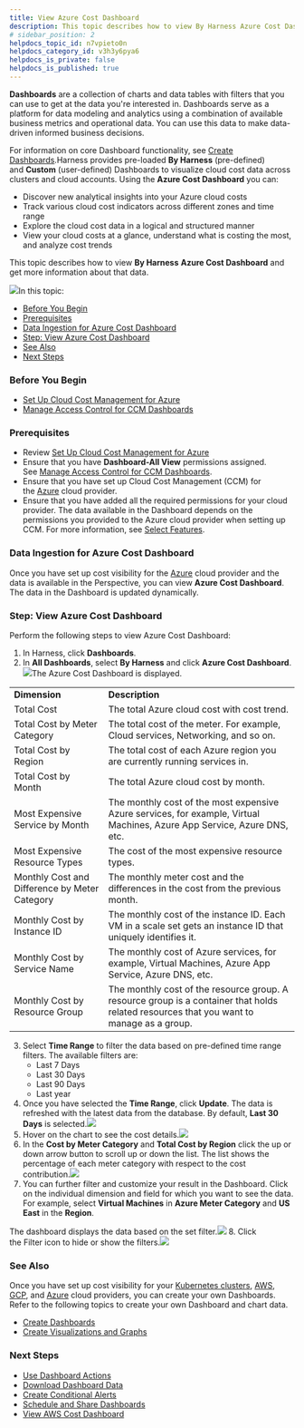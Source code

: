 ```yaml
---
title: View Azure Cost Dashboard
description: This topic describes how to view By Harness Azure Cost Dashboard and get more information about that data.
# sidebar_position: 2
helpdocs_topic_id: n7vpieto0n
helpdocs_category_id: v3h3y6pya6
helpdocs_is_private: false
helpdocs_is_published: true
---
```


**Dashboards** are a collection of charts and data tables with filters that you can use to get at the data you're interested in. Dashboards serve as a platform for data modeling and analytics using a combination of available business metrics and operational data. You can use this data to make data-driven informed business decisions.

For information on core Dashboard functionality, see [Create Dashboards](/article/ardf4nbvcy-create-dashboards).Harness provides pre-loaded **By Harness** (pre-defined) and **Custom** (user-defined) Dashboards to visualize cloud cost data across clusters and cloud accounts. Using the **Azure Cost Dashboard** you can:

* Discover new analytical insights into your Azure cloud costs
* Track various cloud cost indicators across different zones and time range
* Explore the cloud cost data in a logical and structured manner
* View your cloud costs at a glance, understand what is costing the most, and analyze cost trends

This topic describes how to view **By Harness** **Azure Cost Dashboard** and get more information about that data.

![](./static/azure-cost-dashboard-33.png)In this topic:

* [Before You Begin](/article/n7vpieto0n-azure-cost-dashboard#before_you_begin)
* [Prerequisites](/article/n7vpieto0n-azure-cost-dashboard#prerequisites)
* [Data Ingestion for Azure Cost Dashboard](/article/n7vpieto0n-azure-cost-dashboard#data_ingestion_for_azure_cost_dashboard)
* [Step: View Azure Cost Dashboard](/article/n7vpieto0n-azure-cost-dashboard#step_view_azure_cost_dashboard)
* [See Also](/article/n7vpieto0n-azure-cost-dashboard#see_also)
* [Next Steps](https://ngdocs.harness.io/article/n7vpieto0n-azure-cost-dashboard#next_steps)

### Before You Begin

* [Set Up Cloud Cost Management for Azure](/article/v682mz6qfd-set-up-cost-visibility-for-azure)
* [Manage Access Control for CCM Dashboards](/article/ng6yaxqi2r-manage-access-control-for-ccm-dashboards)

### Prerequisites

* Review [Set Up Cloud Cost Management for Azure](/article/v682mz6qfd-set-up-cost-visibility-for-azure)
* Ensure that you have **Dashboard-All View** permissions assigned. See [Manage Access Control for CCM Dashboards](/article/ng6yaxqi2r-manage-access-control-for-ccm-dashboards).
* Ensure that you have set up Cloud Cost Management (CCM) for the [Azure](/article/v682mz6qfd-set-up-cost-visibility-for-azure) cloud provider.
* Ensure that you have added all the required permissions for your cloud provider. The data available in the Dashboard depends on the permissions you provided to the Azure cloud provider when setting up CCM. For more information, see [Select Features](/article/v682mz6qfd-set-up-cost-visibility-for-azure#step_3_select_features).

### Data Ingestion for Azure Cost Dashboard

Once you have set up cost visibility for the [Azure](/article/v682mz6qfd-set-up-cost-visibility-for-azure) cloud provider and the data is available in the Perspective, you can view **Azure Cost Dashboard**. The data in the Dashboard is updated dynamically.

### Step: View Azure Cost Dashboard

Perform the following steps to view Azure Cost Dashboard:

1. In Harness, click **Dashboards**.
2. In **All Dashboards**, select **By Harness** and click **Azure Cost Dashboard**.![](./static/azure-cost-dashboard-34.png)The Azure Cost Dashboard is displayed.  


|  |  |
| --- | --- |
| **Dimension** | **Description** |
| Total Cost | The total Azure cloud cost with cost trend. |
| Total Cost by Meter Category | The total cost of the meter. For example, Cloud services, Networking, and so on. |
| Total Cost by Region | The total cost of each Azure region you are currently running services in. |
| Total Cost by Month | The total Azure cloud cost by month. |
| Most Expensive Service by Month | The monthly cost of the most expensive Azure services, for example, Virtual Machines, Azure App Service, Azure DNS, etc. |
| Most Expensive Resource Types | The cost of the most expensive resource types. |
| Monthly Cost and Difference by Meter Category | The monthly meter cost and the differences in the cost from the previous month. |
| Monthly Cost by Instance ID | The monthly cost of the instance ID. Each VM in a scale set gets an instance ID that uniquely identifies it. |
| Monthly Cost by Service Name | The monthly cost of Azure services, for example, Virtual Machines, Azure App Service, Azure DNS, etc. |
| Monthly Cost by Resource Group | The monthly cost of the resource group. A resource group is a container that holds related resources that you want to manage as a group. |
3. Select **Time Range** to filter the data based on pre-defined time range filters. The available filters are:
	* Last 7 Days
	* Last 30 Days
	* Last 90 Days
	* Last year
4. Once you have selected the **Time Range**, click **Update**. The data is refreshed with the latest data from the database. By default, **Last 30 Days** is selected.![](./static/azure-cost-dashboard-35.png)
5. Hover on the chart to see the cost details.![](./static/azure-cost-dashboard-36.png)
6. In the **Cost by Meter Category** and **Total Cost by Region** click the up or down arrow button to scroll up or down the list. The list shows the percentage of each meter category with respect to the cost contribution.![](./static/azure-cost-dashboard-37.png)
7. You can further filter and customize your result in the Dashboard. Click on the individual dimension and field for which you want to see the data. For example, select **Virtual Machines** in **Azure Meter Category** and **US East** in the **Region**.  
  
The dashboard displays the data based on the set filter.![](./static/azure-cost-dashboard-38.png)
8. Click the Filter icon to hide or show the filters.![](./static/azure-cost-dashboard-39.png)

### See Also

Once you have set up cost visibility for your [Kubernetes clusters](/article/ltt65r6k39-set-up-cost-visibility-for-kubernetes), [AWS](/article/80vbt5jv0q-set-up-cost-visibility-for-aws), [GCP](/article/kxnsritjls-set-up-cost-visibility-for-gcp), and [Azure](/article/v682mz6qfd-set-up-cost-visibility-for-azure) cloud providers, you can create your own Dashboards. Refer to the following topics to create your own Dashboard and chart data.

* [Create Dashboards](/article/ardf4nbvcy-create-dashboards)
* [Create Visualizations and Graphs](/article/n2jqctdt7c-create-visualizations-and-graphs)

### Next Steps

* [Use Dashboard Actions](/article/y1oh7mkwmh-use-dashboard-actions)
* [Download Dashboard Data](/article/op59lb1pxv-download-dashboard-data)
* [Create Conditional Alerts](/article/ro0i58mvby-create-conditional-alerts)
* [Schedule and Share Dashboards](/article/35gfke0rl8-share-dashboards)
* [View AWS Cost Dashboard](/article/u3yxrebj6r-aws-dashboard)

